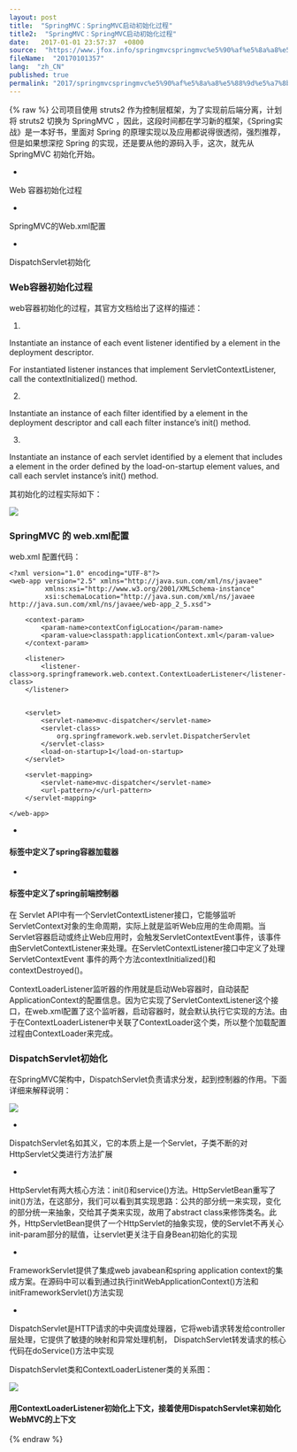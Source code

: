 ```yaml
---
layout: post
title:  "SpringMVC：SpringMVC启动初始化过程"
title2:  "SpringMVC：SpringMVC启动初始化过程"
date:   2017-01-01 23:57:37  +0800
source:  "https://www.jfox.info/springmvcspringmvc%e5%90%af%e5%8a%a8%e5%88%9d%e5%a7%8b%e5%8c%96%e8%bf%87%e7%a8%8b.html"
fileName:  "20170101357"
lang:  "zh_CN"
published: true
permalink: "2017/springmvcspringmvc%e5%90%af%e5%8a%a8%e5%88%9d%e5%a7%8b%e5%8c%96%e8%bf%87%e7%a8%8b.html"
---
```

{% raw %}
公司项目使用 struts2 作为控制层框架，为了实现前后端分离，计划将 struts2 切换为 SpringMVC ，因此，这段时间都在学习新的框架，《Spring实战》是一本好书，里面对 Spring 的原理实现以及应用都说得很透彻，强烈推荐，但是如果想深挖 Spring 的实现，还是要从他的源码入手，这次，就先从 SpringMVC 初始化开始。

- 
Web 容器初始化过程

- 
SpringMVC的Web.xml配置

- 
DispatchServlet初始化

### Web容器初始化过程

web容器初始化的过程，其官方文档给出了这样的描述：

1. 
 Instantiate an instance of each event listener identified by a **<listener>** element in the deployment descriptor. 

For instantiated listener instances that implement ServletContextListener, call the contextInitialized() method.

2. 
 Instantiate an instance of each filter identified by a **<filter>** element in the deployment descriptor and call each filter instance’s init() method. 

3. 
 Instantiate an instance of each servlet identified by a **<servlet>** element that includes a <load-on-startup> element in the order defined by the load-on-startup element values, and call each servlet instance’s init() method. 

其初始化的过程实际如下：

![](14ce110.png)

### SpringMVC 的 web.xml配置

web.xml 配置代码：

    <?xml version="1.0" encoding="UTF-8"?>  
    <web-app version="2.5" xmlns="http://java.sun.com/xml/ns/javaee"  
             xmlns:xsi="http://www.w3.org/2001/XMLSchema-instance"  
             xsi:schemaLocation="http://java.sun.com/xml/ns/javaee http://java.sun.com/xml/ns/javaee/web-app_2_5.xsd">  
       
        <context-param>  
            <param-name>contextConfigLocation</param-name>  
            <param-value>classpath:applicationContext.xml</param-value>  
        </context-param>  
      
        <listener>  
            <listener-class>org.springframework.web.context.ContextLoaderListener</listener-class>  
        </listener>  
      
      
        <servlet>  
            <servlet-name>mvc-dispatcher</servlet-name>  
            <servlet-class>  
                org.springframework.web.servlet.DispatcherServlet  
            </servlet-class>  
            <load-on-startup>1</load-on-startup>  
        </servlet>  
                                                                                                                                               
        <servlet-mapping>  
            <servlet-name>mvc-dispatcher</servlet-name>  
            <url-pattern>/</url-pattern>  
        </servlet-mapping>  
      
    </web-app>

- 
#### <listener>标签中定义了spring容器加载器

- 
#### <servlet>标签中定义了spring前端控制器

在 Servlet API中有一个ServletContextListener接口，它能够监听ServletContext对象的生命周期，实际上就是监听Web应用的生命周期。当Servlet容器启动或终止Web应用时，会触发ServletContextEvent事件，该事件由ServletContextListener来处理。在ServletContextListener接口中定义了处理ServletContextEvent 事件的两个方法contextInitialized()和contextDestroyed()。

ContextLoaderListener监听器的作用就是启动Web容器时，自动装配ApplicationContext的配置信息。因为它实现了ServletContextListener这个接口，在web.xml配置了这个监听器，启动容器时，就会默认执行它实现的方法。由于在ContextLoaderListener中关联了ContextLoader这个类，所以整个加载配置过程由ContextLoader来完成。

### DispatchServlet初始化

在SpringMVC架构中，DispatchServlet负责请求分发，起到控制器的作用。下面详细来解释说明：

![](72db696.png)

- 
DispatchServlet名如其义，它的本质上是一个Servlet，子类不断的对HttpServlet父类进行方法扩展

- 
HttpServlet有两大核心方法：init()和service()方法。HttpServletBean重写了init()方法，在这部分，我们可以看到其实现思路：公共的部分统一来实现，变化的部分统一来抽象，交给其子类来实现，故用了abstract class来修饰类名。此外，HttpServletBean提供了一个HttpServlet的抽象实现，使的Servlet不再关心init-param部分的赋值，让servlet更关注于自身Bean初始化的实现

- 
FrameworkServlet提供了集成web javabean和spring application context的集成方案。在源码中可以看到通过执行initWebApplicationContext()方法和initFrameworkServlet()方法实现

- 
 DispatchServlet是HTTP请求的中央调度处理器，它将web请求转发给controller层处理，它提供了敏捷的映射和异常处理机制， DispatchServlet转发请求的核心代码在doService()方法中实现

DispatchServlet类和ContextLoaderListener类的关系图：

![](edc5754.png)

#### 用ContextLoaderListener初始化上下文，接着使用DispatchServlet来初始化WebMVC的上下文
{% endraw %}